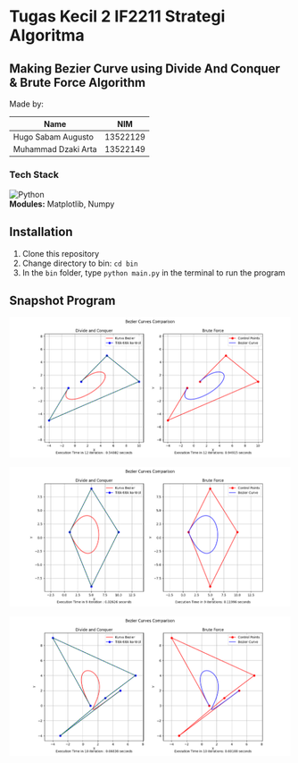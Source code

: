 # Tugas Kecil 2 IF2211 Strategi Algoritma

## Making Bezier Curve using Divide And Conquer & Brute Force Algorithm

Made by:

| Name                | NIM     |
|---------------------|---------|
| Hugo Sabam Augusto  | 13522129|
| Muhammad Dzaki Arta | 13522149|

### Tech Stack

![Python](https://img.shields.io/badge/python-3670A0?style=for-the-badge&logo=python&logoColor=ffdd54)\
**Modules:** Matplotlib, Numpy  

## Installation

1. Clone this repository
2. Change directory to bin: `cd bin`
3. In the `bin` folder, type `python main.py` in the terminal to run the program

## Snapshot Program

![Bezier Curve Example 1](test/img/foto8.png)

![Bezier Curve Example 2](test/img/foto2.png)

![Bezier Curve Example 3](test/img/foto6.png)
